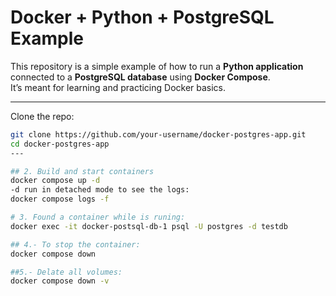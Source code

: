 # Docker + Python + PostgreSQL Example

This repository is a simple example of how to run a **Python application** connected to a **PostgreSQL database** using **Docker Compose**.  
It’s meant for learning and practicing Docker basics.

---


Clone the repo:
```bash
git clone https://github.com/your-username/docker-postgres-app.git
cd docker-postgres-app
---

## 2. Build and start containers
docker compose up -d
-d run in detached mode to see the logs:
docker compose logs -f

# 3. Found a container while is runing:
docker exec -it docker-postsql-db-1 psql -U postgres -d testdb

## 4.- To stop the container: 
docker compose down

##5.- Delate all volumes:
docker compose down -v
